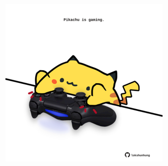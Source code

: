 <!-- built at 03/08/2021, 06:01:55 UTC -->
<p align="center">
  <img width="500" height="500" src="./ReadmeImage.svg">
</p>
